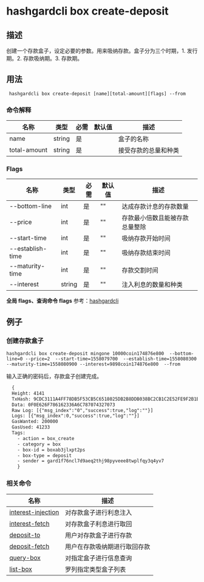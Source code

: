 # hashgardcli box create-deposit

## 描述
创建一个存款盒子，设定必要的参数。用来吸纳存款。盒子分为三个时期，1. 发行期。2. 存款吸纳期。3. 存款期。



## 用法
```shell
 hashgardcli box create-deposit [name][total-amount][flags] --from
```



### 命令解释

| 名称         | 类型   | 必需 | 默认值 | 描述                 |
| ------------ | ------ | -------- | ------ | -------------------- |
| name         | string | 是       |        | 盒子的名称      |
| total-amount | string | 是       |        | 接受存款的总量和种类 |



### Flags

| 名称             | 类型   | 必需 | 默认值 | 描述                           |
| ---------------- | ------ | -------- | ------ | ------------------------------ |
| --bottom-line    | int    | 是       | ""     | 达成存款计息的存款数量         |
| --price          | int    | 是       | ""     | 存款最小倍数且能被存款总量整除 |
| --start-time     | int    | 是       | ""     | 吸纳存款开始时间               |
| --establish-time | int    | 是       | ""     | 吸纳存款结束时间               |
| --maturity-time  | int    | 是       | ""     | 存款交割时间                   |
| --interest       | string | 是       | ""     | 注入利息的数量和种类           |

 **全局 flags、查询命令 flags** 参考：[hashgardcli](../README.md)

## 例子
### 创建存款盒子
```shell
hashgardcli box create-deposit mingone 10000coin174876e800  --bottom-line=0 --price=2  --start-time=1558079700  --establish-time=1558080300 --maturity-time=1558080900 --interest=9898coin174876e800  --from
```
输入正确的密码后，存款盒子创建完成。
```txt
  {
  Height: 4141
  TxHash: 9CDC3111A4FF78DB5F53CB5C6518025DB2B8DDB038BC2CB1C2E52FE9F2B1BD91
  Data: 0F0E626F786162336A6C787074327073
  Raw Log: [{"msg_index":"0","success":true,"log":""}]
  Logs: [{"msg_index":0,"success":true,"log":""}]
  GasWanted: 200000
  GasUsed: 41233
  Tags:
    - action = box_create
    - category = box
    - box-id = boxab3jlxpt2ps
    - box-type = deposit
    - sender = gard1f76ncl7d9aeq2thj98pyveee8twplfqy3q4yv7
    }
```



### 相关命令

| 名称                                        | 描述                         |
| ------------------------------------------- | ---------------------------- |
| [interest-injection](interest-injection.md) | 对存款盒子进行利息注入       |
| [interest-fetch](interest-fetch.md)         | 对存款盒子利息进行取回       |
| [deposit-to](deposit-to.md)                 | 用户对存款盒子进行存款       |
| [deposit-fetch](deposit-fetch.md)           | 用户在存款吸纳期进行取回存款 |
| [query-box](query-box.md)                   | 对指定盒子进行信息查询       |
| [list-box](list-box.md)                     | 罗列指定类型盒子列表         |
